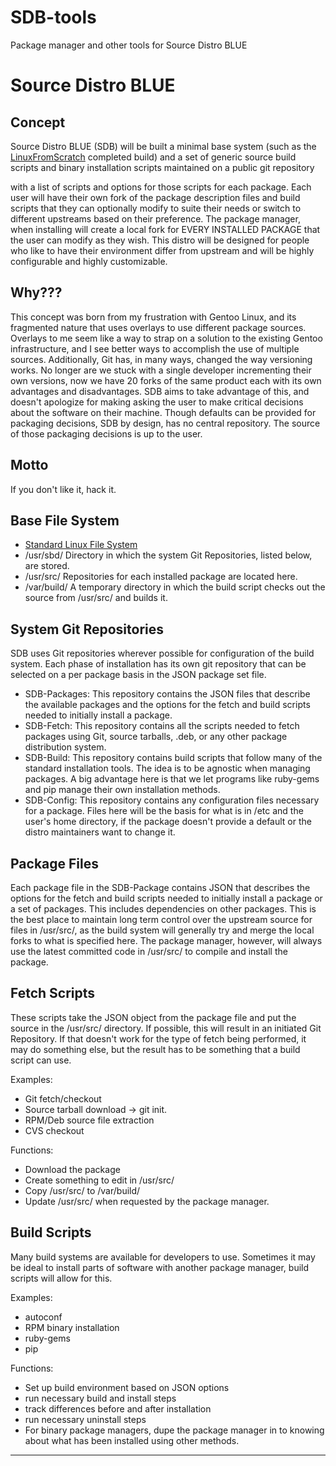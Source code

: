 SDB-tools
=========

Package manager and other tools for Source Distro BLUE


Source Distro BLUE
==================
Concept
-------
Source Distro BLUE (SDB) will be built a minimal base system (such as the
[LinuxFromScratch][1] completed build) and a set of generic source build
scripts and binary installation scripts maintained on a public git repository

with a list of scripts and options for those scripts for each package. Each user
will have their own fork of the package description files and build scripts that
they can optionally modify to suite their needs or switch to different upstreams
based on their preference. The package manager, when installing will create a
local fork for EVERY INSTALLED PACKAGE that the user can modify as they wish.
This distro will be designed for people who like to have their environment
differ from upstream and will be highly configurable and highly customizable.

Why???
------
This concept was born from my frustration with Gentoo Linux, and its fragmented
nature that uses overlays to use different package sources. Overlays to me seem
like a way to strap on a solution to the existing Gentoo infrastructure, and I
see better ways to accomplish the use of multiple sources. Additionally, Git
has, in many ways, changed the way versioning works. No longer are we stuck with
a single developer incrementing their own versions, now we have 20 forks of the
same product each with its own advantages and disadvantages. SDB aims to take
advantage of this, and doesn't apologize for making asking the user to make
critical decisions about the software on their machine. Though defaults can be
provided for packaging decisions, SDB by design, has no central repository. The
source of those packaging decisions is up to the user.

Motto
-----
If you don't like it, hack it.

Base File System
----------------
* [Standard Linux File System][2]
* /usr/sbd/ Directory in which the system Git Repositories, listed below, are
   stored.
* /usr/src/ Repositories for each installed package are located here.
* /var/build/ A temporary directory in which the build script checks out the 
   source from /usr/src/ and builds it.
	   

System Git Repositories
-----------------------
SDB uses Git repositories wherever possible for configuration of the build
system. Each phase of installation has its own git repository that can be
selected on a per package basis in the JSON package set file.

* SDB-Packages: This repository contains the JSON files that describe the
   available packages and the options for the fetch and build scripts needed to
   initially install a package.
* SDB-Fetch: This repository contains all the scripts needed to fetch packages
   using Git, source tarballs, .deb, or any other package distribution system.
* SDB-Build: This repository contains build scripts that follow many of the
   standard installation tools. The idea is to be agnostic when managing
   packages. A big advantage here is that we let programs like ruby-gems and pip
   manage their own installation methods.
* SDB-Config: This repository contains any configuration files necessary for a
   package. Files here will be the basis for what is in /etc and the user's home
   directory, if the package doesn't provide a default or the distro maintainers
   want to change it.

Package Files
-------------
Each package file in the SDB-Package contains JSON that describes the options
for the fetch and build scripts needed to initially install a package or a set
of packages. This includes dependencies on other packages. This is the best
place to maintain long term control over the upstream source for files in
/usr/src/, as the build system will generally try and merge the local forks
to what is specified here. The package manager, however, will always use the
latest committed code in /usr/src/ to compile and install the package. 

Fetch Scripts
-------------
These scripts take the JSON object from the package file and put the source in
the /usr/src/ directory. If possible, this will result in an initiated Git
Repository. If that doesn't work for the type of fetch being performed, it may
do something else, but the result has to be something that a build script can
use.

Examples:

* Git fetch/checkout
* Source tarball download -> git init.
* RPM/Deb source file extraction
* CVS checkout

Functions:

* Download the package
* Create something to edit in /usr/src/
* Copy /usr/src/ to /var/build/
* Update /usr/src/ when requested by the package manager.

Build Scripts
-------------
Many build systems are available for developers to use. Sometimes it may be
ideal to install parts of software with another package manager, build scripts
will allow for this.

Examples:

* autoconf
* RPM binary installation
* ruby-gems
* pip

Functions:

* Set up build environment based on JSON options
* run necessary build and install steps
* track differences before and after installation
* run necessary uninstall steps
* For binary package managers, dupe the package manager in to knowing about
   what has been installed using other methods.



--------------------------------------------------------------------------------

<!--- References -->
[1]: http://www.linuxfromscratch.org/lfs "Linux From Scratch"
[2]: http://www.linuxfoundation.org/collaborate/workgroups/lsb/fhs-30-draft-1
    "Filesystem Hierarchy Standard" 

